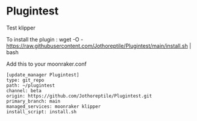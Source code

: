 # Plugintest
Test klipper

To install the plugin :
wget -O - https://raw.githubusercontent.com/Jothoreptile/Plugintest/main/install.sh | bash

Add this to your moonraker.conf
```
[update_manager Plugintest]
type: git_repo
path: ~/plugintest
channel: beta
origin: https://github.com/Jothoreptile/Plugintest.git
primary_branch: main
managed_services: moonraker klipper
install_script: install.sh
```
